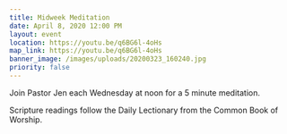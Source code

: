 ```yaml
---
title: Midweek Meditation
date: April 8, 2020 12:00 PM
layout: event
location: https://youtu.be/q6BG6l-4oHs
map_link: https://youtu.be/q6BG6l-4oHs
banner_image: /images/uploads/20200323_160240.jpg
priority: false
---
```

Join Pastor Jen each Wednesday at noon for a 5 minute meditation.

Scripture readings follow the Daily Lectionary from the Common Book of Worship.